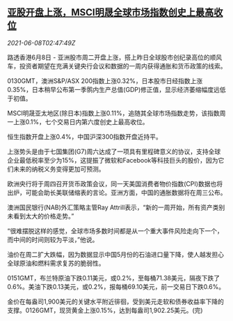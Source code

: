 <!--1623121262000-->
[亚股开盘上涨，MSCI明晟全球市场指数创史上最高收位](https://cn.reuters.com/article/global-market-asia-stocks-msci-0608-idCNKCS2DK076)
------

<div><i>2021-06-08T02:47:49Z</i></div><p>路透香港6月8日 - 亚洲股市周二开盘上涨，搭上昨日全球股市创纪录高位的顺风车，投资者期望在充满关键央行会议和数据的一周内获得通胀和货币政策的线索。</p><p>0130GMT，澳洲S&amp;P/ASX 200指数上涨0.32%，日本股市日经指数上涨0.35%，日本稍早公布第一季鹘内生产总值(GDP)修正值，显示经济萎缩幅度远低于初值。</p><p>MSCI明晟亚太地区(除日本)指数上涨0.11%，追随其全球市场指数走势，该指数周一上涨0.1%，七个交易日内第六度创史上最高收位。</p><p>恒生指数开盘上涨0.4%，中国沪深300指数开盘近持平。</p><p>上涨势头是由于七国集团(G7)周六达成了一项具有里程碑意义的协议，支持全球企业最低税率至少为15%，这提振了微软和Facebook等科技巨头的股价，因为它们未来的纳税义务变得更加可预测。</p><p>欧洲央行将于周四召开货币政策会议，同一天美国消费者物价指数(CPI)数据也将出炉，可能会助长美联储缩表的言论。亚洲方面，中国的通胀数据将在周三公布。</p><p>澳洲国民银行(NAB)外汇策略主管Ray Attrill表示，“新的一周开始，所有资产类别未看到太大的价格走势。”</p><p>“很难摆脱这样的感觉，全球市场多数时间都是从一个重大事件风险走向下一个，而中间的时间则较为平淡，”他说。</p><p>油价在周二扩大跌幅，因为数据显示中国5月份的石油进口量下降，使人越发担心全球原油和燃料需求复苏的脆弱性。</p><p>0151GMT，布兰特原油下跌0.11美元，或0.2%，至每桶71.38美元，隔夜下跌了0.6%。美油下跌0.13美元，或0.2%，报每桶69.10美元，前一交易日下跌0.6%。</p><p>金价在每盎司1,900美元的关键水平附近徘徊，受到美元走软和债券收益率下降的支撑。0126GMT，现货黄金上涨0.15%，达到每盎司1,902.25美元。(完)</p>
